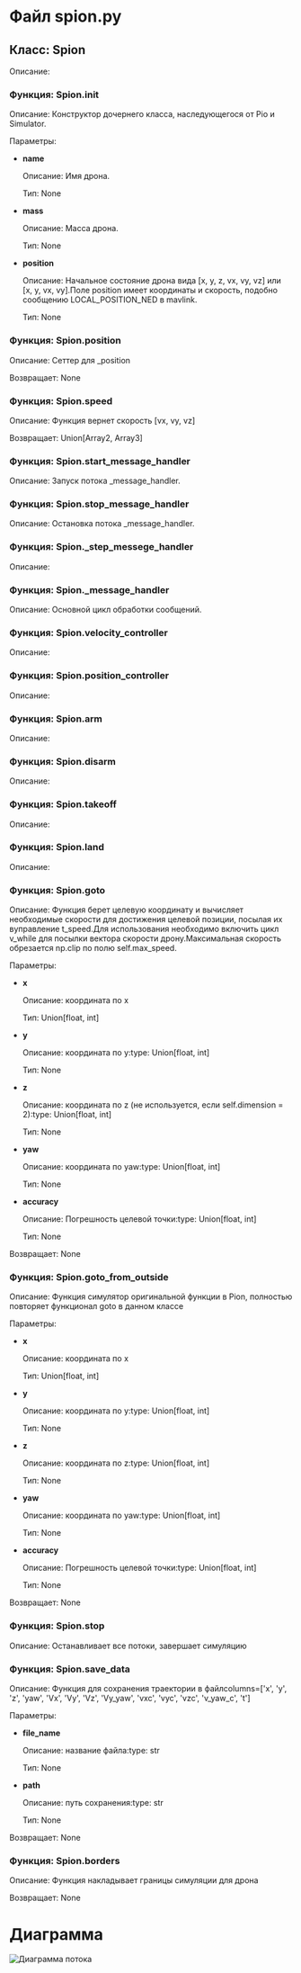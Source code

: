 # Файл spion.py

## Класс: Spion

Описание: 

### Функция: Spion.__init__

Описание: Конструктор дочернего класса, наследующегося от Pio и Simulator.

Параметры:


- **name** 

  Описание: Имя дрона.

  Тип: None



- **mass** 

  Описание: Масса дрона.

  Тип: None



- **position** 

  Описание: Начальное состояние дрона вида [x, y, z, vx, vy, vz] или [x, y, vx, vy].Поле position имеет координаты и скорость, подобно сообщению LOCAL_POSITION_NED в mavlink.

  Тип: None



### Функция: Spion.position

Описание: Сеттер для _position

Возвращает: None

### Функция: Spion.speed

Описание: Функция вернет скорость [vx, vy, vz]

Возвращает: Union[Array2, Array3]

### Функция: Spion.start_message_handler

Описание: Запуск потока _message_handler.

### Функция: Spion.stop_message_handler

Описание: Остановка потока _message_handler.

### Функция: Spion._step_messege_handler

Описание: 

### Функция: Spion._message_handler

Описание: Основной цикл обработки сообщений.

### Функция: Spion.velocity_controller

Описание: 

### Функция: Spion.position_controller

Описание: 

### Функция: Spion.arm

Описание: 

### Функция: Spion.disarm

Описание: 

### Функция: Spion.takeoff

Описание: 

### Функция: Spion.land

Описание: 

### Функция: Spion.goto

Описание: Функция берет целевую координату и вычисляет необходимые скорости для достижения целевой позиции, посылая их вуправление t_speed.Для использования необходимо включить цикл v_while для посылки вектора скорости дрону.Максимальная скорость обрезается np.clip по полю self.max_speed.

Параметры:


- **x** 

  Описание: координата по x

  Тип: Union[float, int]



- **y** 

  Описание: координата по y:type: Union[float, int]

  Тип: None



- **z** 

  Описание:  координата по z (не используется, если self.dimension = 2):type: Union[float, int]

  Тип: None



- **yaw** 

  Описание:  координата по yaw:type: Union[float, int]

  Тип: None



- **accuracy** 

  Описание: Погрешность целевой точки:type: Union[float, int]

  Тип: None



Возвращает: None

### Функция: Spion.goto_from_outside

Описание: Функция симулятор оригинальной функции в Pion, полностью повторяет функционал goto в данном классе

Параметры:


- **x** 

  Описание: координата по x

  Тип: Union[float, int]



- **y** 

  Описание: координата по y:type: Union[float, int]

  Тип: None



- **z** 

  Описание:  координата по z:type: Union[float, int]

  Тип: None



- **yaw** 

  Описание:  координата по yaw:type: Union[float, int]

  Тип: None



- **accuracy** 

  Описание: Погрешность целевой точки:type: Union[float, int]

  Тип: None



Возвращает: None

### Функция: Spion.stop

Описание: Останавливает все потоки, завершает симуляцию

### Функция: Spion.save_data

Описание: Функция для сохранения траектории в файлcolumns=['x', 'y', 'z', 'yaw', 'Vx', 'Vy', 'Vz', 'Vy_yaw', 'vxc', 'vyc', 'vzc', 'v_yaw_c', 't']

Параметры:


- **file_name** 

  Описание: название файла:type: str

  Тип: None



- **path** 

  Описание: путь сохранения:type: str

  Тип: None



Возвращает: None

### Функция: Spion.borders

Описание: Функция накладывает границы симуляции для дрона

Возвращает: None

# Диаграмма 
 ![Диаграмма потока](../img/spion.png)